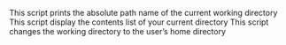 This script prints the absolute path name of the current working directory
This script display the contents list of your current directory
This script changes the working directory to the user’s home directory
